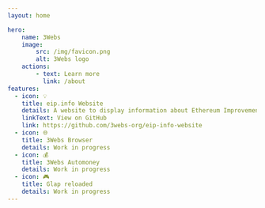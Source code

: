 ```yaml
---
layout: home

hero:
    name: 3Webs
    image:
        src: /img/favicon.png
        alt: 3Webs logo
    actions:
        - text: Learn more
          link: /about
features:
  - icon: 💡
    title: eip.info Website
    details: A website to display information about Ethereum Improvement Proposals (EIPs).
    linkText: View on GitHub
    link: https://github.com/3webs-org/eip-info-website
  - icon: 🌐
    title: 3Webs Browser
    details: Work in progress
  - icon: 💰
    title: 3Webs Automoney
    details: Work in progress
  - icon: 🎮
    title: Glap reloaded
    details: Work in progress
---
```

